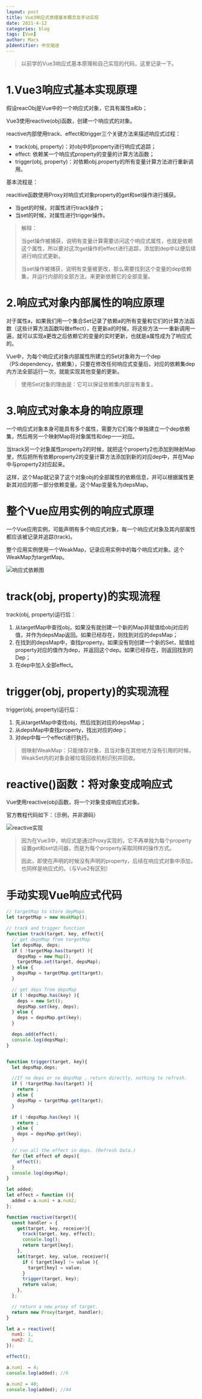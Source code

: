 ```yaml
---
layout: post
title: Vue3响应式原理基本概念及手动实现
date: 2021-4-12
categories: blog
tags: [Vue]
author: Mars
pIdentifier: 中文缩进
---
```


> 以前学的Vue3响应式基本原理和自己实现的代码，这里记录一下。

# 1.Vue3响应式基本实现原理

假设reacObj是Vue中的一个响应式对象，它具有属性a和b；

Vue3使用reactive(obj)函数，创建一个响应式的对象。

reactive内部使用track、effect和trigger三个关键方法来描述响应式过程：

- track(obj, property)：对obj中的property进行响应式追踪；
- effect: 依赖某一个响应式property的变量的计算方法函数；
- trigger(obj, property)：对依赖obj.property的所有变量计算方法进行重新调用。

基本流程是：

reacitive函数使用Proxy对响应式对象property的get和set操作进行捕获。

- 当get的时候，对属性进行track操作；
- 当set的时候，对属性进行trigger操作。

> 解释：
> 
> 当get操作被捕获，说明有变量计算需要访问这个响应式属性，也就是依赖这个属性，所以要对这次get操作的effect进行追踪，添加到dep中以便后续进行响应式更新。
>
> 当set操作被捕获，说明有变量被更改，那么需要找到这个变量的dep依赖集，并运行内部的全部方法，来更新依赖它的全部变量。

# 2.响应式对象内部属性的响应原理

对于属性a，如果我们用一个集合Set记录了依赖a的所有变量和它们的计算方法函数（这些计算方法函数叫做effect），在更新a的时候，将这些方法一一重新调用一遍，就可以实现a更改之后依赖它的变量的实时更新，也就是a属性成为了响应式的。

Vue中，为每个响应式对象内部属性所建立的Set对象称为一个dep（PS:dependency，依赖集），只要在修改任何响应式变量后，对应的依赖集dep内方法全部运行一次，就能实现其他变量的更新。

> 使用Set对象的理由是：它可以保证依赖集内部没有重复。

# 3.响应式对象本身的响应原理

一个响应式对象本身可能具有多个属性，需要为它们每个单独建立一个dep依赖集，然后用另一个映射Map将对象属性和dep一一对应。

当track另一个对象属性property2的时候，就把这个property2也添加到映射Map里，然后把所有依赖property2的变量计算方法添加到新的对应dep中，并在Map中与property2对应起来。

这样，这个Map就记录了这个对象obj的全部属性的依赖信息，并可以根据属性更新其对应的那一部分依赖变量。这个Map变量名为depsMap。

# 整个Vue应用实例的响应式原理

一个Vue应用实例，可能声明有多个响应式对象，每一个响应式对象及其内部属性都应该被记录并追踪(track)。

整个应用实例使用一个WeakMap，记录应用实例中的每个响应式对象。这个WeakMap为targetMap。

![响应式依赖图](/assets/posts/11.png)

# track(obj, property)的实现流程

track(obj, property)运行后：

1. 从targetMap中查找obj，如果没有就创建一个新的Map并赋值给obj对应的值，并作为depsMap返回。如果已经存在，则找到对应的depsMap；
2. 在找到的depsMap中，查找property。如果没有则创建一个新的Set，赋值给property对应的值作为dep，并返回这个dep。如果已经存在，则返回找到的Dep；
3. 在dep中加入全部effect。

# trigger(obj, property)的实现流程

trigger(obj, property)运行后：

1. 先从targetMap中查找obj，然后找到对应的depsMap；
2. 从depsMap中查找property，找出对应的dep；
3. 对dep中每一个effect进行执行。

> 弱映射WeakMap：只能储存对象，且当对象在其他地方没有引用的时候，WeakSet内的对象会被垃圾回收机制识别并回收。

# reactive()函数：将对象变成响应式

Vue使用reactive(obj)函数，将一个对象变成响应式对象。

官方教程代码如下：（示例，并非源码）

![reactive实现](/assets/posts/12.png)

> 因为在Vue3中，响应式是通过Proxy实现的，它不再单独为每个property设置get和set访问器，而是为每个property采取同样的操作方式。
>
> 因此，即使在声明的时候没有声明的property，后续在响应式对象中添加，也同样是响应式的。（与Vue2有区别）

# 手动实现Vue响应式代码

```js
// targetMap to store depMaps
let targetMap = new WeakMap();

// track and trigger function
function track(target, key, effect){
  // get depsMap from targetMap
  let depsMap, deps;
  if ( !targetMap.has(target) ){
    depsMap = new Map();
    targetMap.set(target, depsMap);
  } else {
    depsMap = targetMap.get(target);
  }

  // get deps from depsMap
  if ( !depsMap.has(key) ){
    deps = new Set();
    depsMap.set(key, deps);
  } else {
    deps = depsMap.get(key);
  }

  deps.add(effect);
  console.log(depsMap);
}


function trigger(target, key){
  let depsMap,deps;

  //If no deps or no depsMap , return directly, nothing to refresh.
  if ( !targetMap.has(target) ){
    return ;
  } else {
    depsMap = targetMap.get(target);
  }

  if ( !depsMap.has(key) ){
    return ;
  } else {
    deps = depsMap.get(key);
  }

  // run all the effect in deps. (Refresh Data.)
  for (let effect of deps){
    effect();
  }
  console.log(depsMap);
}

let added;
let effect = function (){
  added = a.num1 + a.num2;
};

function reactive(target){
  const handler = {
    get(target, key, receiver){
      track(target, key, effect);
      console.log();
      return target[key];
    },
    set(target, key, value, receiver){
      if ( target[key] != value ){
        target[key] = value;
      }
      trigger(target, key);
      return value;
    },
  };

  // return a new proxy of target.
  return new Proxy(target, handler);
}

let a = reactive({
  num1: 1,
  num2: 2,
});

effect();

a.num1  = 4;
console.log(added); //6

a.num2 = 40;
console.log(added); //44
```
